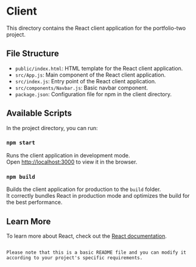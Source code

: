# Client

This directory contains the React client application for the portfolio-two project.

## File Structure

- `public/index.html`: HTML template for the React client application.
- `src/App.js`: Main component of the React client application.
- `src/index.js`: Entry point of the React client application.
- `src/components/Navbar.js`: Basic navbar component.
- `package.json`: Configuration file for npm in the client directory.

## Available Scripts

In the project directory, you can run:

### `npm start`

Runs the client application in development mode.<br>
Open [http://localhost:3000](http://localhost:3000) to view it in the browser.

### `npm build`

Builds the client application for production to the `build` folder.<br>
It correctly bundles React in production mode and optimizes the build for the best performance.

## Learn More

To learn more about React, check out the [React documentation](https://reactjs.org/).

```

Please note that this is a basic README file and you can modify it according to your project's specific requirements.